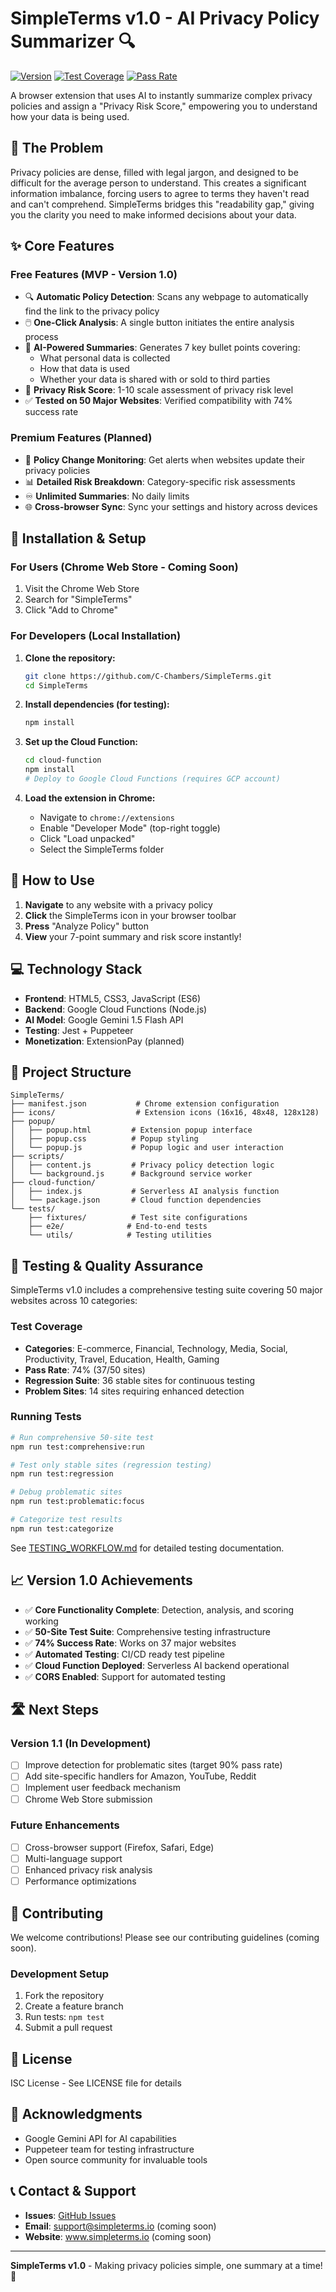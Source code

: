 # SimpleTerms v1.0 - AI Privacy Policy Summarizer 🔍

[![Version](https://img.shields.io/badge/Version-1.0-green.svg)](https://github.com/C-Chambers/SimpleTerms)
[![Test Coverage](https://img.shields.io/badge/Sites%20Tested-50-blue.svg)](TESTING_WORKFLOW.md)
[![Pass Rate](https://img.shields.io/badge/Pass%20Rate-74%25-yellow.svg)](tests/fixtures/regression-sites.json)

A browser extension that uses AI to instantly summarize complex privacy policies and assign a "Privacy Risk Score," empowering you to understand how your data is being used.

## 🎯 The Problem

Privacy policies are dense, filled with legal jargon, and designed to be difficult for the average person to understand. This creates a significant information imbalance, forcing users to agree to terms they haven't read and can't comprehend. SimpleTerms bridges this "readability gap," giving you the clarity you need to make informed decisions about your data.

## ✨ Core Features

### Free Features (MVP - Version 1.0)
- 🔍 **Automatic Policy Detection**: Scans any webpage to automatically find the link to the privacy policy
- 🖱️ **One-Click Analysis**: A single button initiates the entire analysis process
- 🤖 **AI-Powered Summaries**: Generates 7 key bullet points covering:
  - What personal data is collected
  - How that data is used
  - Whether your data is shared with or sold to third parties
- 🎯 **Privacy Risk Score**: 1-10 scale assessment of privacy risk level
- ✅ **Tested on 50 Major Websites**: Verified compatibility with 74% success rate

### Premium Features (Planned)
- 🔔 **Policy Change Monitoring**: Get alerts when websites update their privacy policies
- 📊 **Detailed Risk Breakdown**: Category-specific risk assessments
- ♾️ **Unlimited Summaries**: No daily limits
- 🌐 **Cross-browser Sync**: Sync your settings and history across devices

## 🚀 Installation & Setup

### For Users (Chrome Web Store - Coming Soon)
1. Visit the Chrome Web Store
2. Search for "SimpleTerms"
3. Click "Add to Chrome"

### For Developers (Local Installation)

1. **Clone the repository:**
   ```bash
   git clone https://github.com/C-Chambers/SimpleTerms.git
   cd SimpleTerms
   ```

2. **Install dependencies (for testing):**
   ```bash
   npm install
   ```

3. **Set up the Cloud Function:**
   ```bash
   cd cloud-function
   npm install
   # Deploy to Google Cloud Functions (requires GCP account)
   ```

4. **Load the extension in Chrome:**
   - Navigate to `chrome://extensions`
   - Enable "Developer Mode" (top-right toggle)
   - Click "Load unpacked"
   - Select the SimpleTerms folder

## 📱 How to Use

1. **Navigate** to any website with a privacy policy
2. **Click** the SimpleTerms icon in your browser toolbar
3. **Press** "Analyze Policy" button
4. **View** your 7-point summary and risk score instantly!

## 💻 Technology Stack

- **Frontend**: HTML5, CSS3, JavaScript (ES6)
- **Backend**: Google Cloud Functions (Node.js)
- **AI Model**: Google Gemini 1.5 Flash API
- **Testing**: Jest + Puppeteer
- **Monetization**: ExtensionPay (planned)

## 📂 Project Structure

```
SimpleTerms/
├── manifest.json           # Chrome extension configuration
├── icons/                  # Extension icons (16x16, 48x48, 128x128)
├── popup/
│   ├── popup.html         # Extension popup interface
│   ├── popup.css          # Popup styling
│   └── popup.js           # Popup logic and user interaction
├── scripts/
│   ├── content.js         # Privacy policy detection logic
│   └── background.js      # Background service worker
├── cloud-function/
│   ├── index.js           # Serverless AI analysis function
│   └── package.json       # Cloud function dependencies
└── tests/
    ├── fixtures/          # Test site configurations
    ├── e2e/              # End-to-end tests
    └── utils/            # Testing utilities
```

## 🧪 Testing & Quality Assurance

SimpleTerms v1.0 includes a comprehensive testing suite covering 50 major websites across 10 categories:

### Test Coverage
- **Categories**: E-commerce, Financial, Technology, Media, Social, Productivity, Travel, Education, Health, Gaming
- **Pass Rate**: 74% (37/50 sites)
- **Regression Suite**: 36 stable sites for continuous testing
- **Problem Sites**: 14 sites requiring enhanced detection

### Running Tests
```bash
# Run comprehensive 50-site test
npm run test:comprehensive:run

# Test only stable sites (regression testing)
npm run test:regression

# Debug problematic sites
npm run test:problematic:focus

# Categorize test results
npm run test:categorize
```

See [TESTING_WORKFLOW.md](TESTING_WORKFLOW.md) for detailed testing documentation.

## 📈 Version 1.0 Achievements

- ✅ **Core Functionality Complete**: Detection, analysis, and scoring working
- ✅ **50-Site Test Suite**: Comprehensive testing infrastructure
- ✅ **74% Success Rate**: Works on 37 major websites
- ✅ **Automated Testing**: CI/CD ready test pipeline
- ✅ **Cloud Function Deployed**: Serverless AI backend operational
- ✅ **CORS Enabled**: Support for automated testing

## 🛣️ Next Steps

### Version 1.1 (In Development)
- [ ] Improve detection for problematic sites (target 90% pass rate)
- [ ] Add site-specific handlers for Amazon, YouTube, Reddit
- [ ] Implement user feedback mechanism
- [ ] Chrome Web Store submission

### Future Enhancements
- [ ] Cross-browser support (Firefox, Safari, Edge)
- [ ] Multi-language support
- [ ] Enhanced privacy risk analysis
- [ ] Performance optimizations

## 🤝 Contributing

We welcome contributions! Please see our contributing guidelines (coming soon).

### Development Setup
1. Fork the repository
2. Create a feature branch
3. Run tests: `npm test`
4. Submit a pull request

## 📄 License

ISC License - See LICENSE file for details

## 🙏 Acknowledgments

- Google Gemini API for AI capabilities
- Puppeteer team for testing infrastructure
- Open source community for invaluable tools

## 📞 Contact & Support

- **Issues**: [GitHub Issues](https://github.com/C-Chambers/SimpleTerms/issues)
- **Email**: support@simpleterms.io (coming soon)
- **Website**: www.simpleterms.io (coming soon)

---

**SimpleTerms v1.0** - Making privacy policies simple, one summary at a time! 🚀